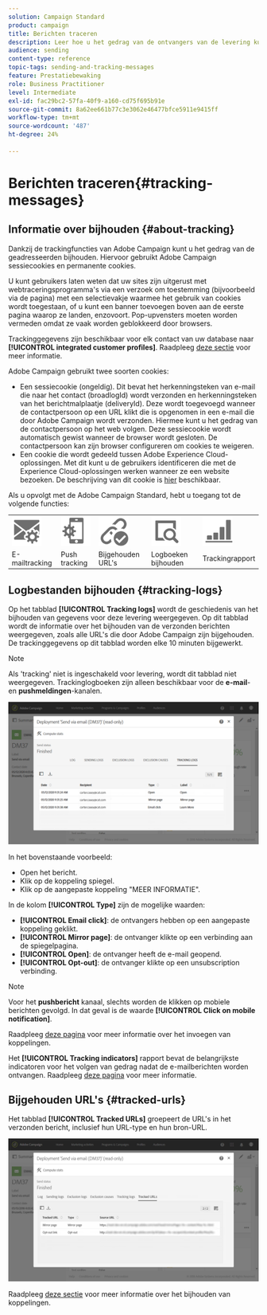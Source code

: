 ```yaml
---
solution: Campaign Standard
product: campaign
title: Berichten traceren
description: Leer hoe u het gedrag van de ontvangers van de levering kunt bijhouden.
audience: sending
content-type: reference
topic-tags: sending-and-tracking-messages
feature: Prestatiebewaking
role: Business Practitioner
level: Intermediate
exl-id: fac29bc2-57fa-40f9-a160-cd75f695b91e
source-git-commit: 8a62ee661b77c3e3062e46477bfce5911e9415ff
workflow-type: tm+mt
source-wordcount: '487'
ht-degree: 24%

---
```


# Berichten traceren{#tracking-messages}

## Informatie over bijhouden {#about-tracking}

Dankzij de trackingfuncties van Adobe Campaign kunt u het gedrag van de geadresseerden bijhouden. Hiervoor gebruikt Adobe Campaign sessiecookies en permanente cookies.

U kunt gebruikers laten weten dat uw sites zijn uitgerust met webtraceringsprogramma&#39;s via een verzoek om toestemming (bijvoorbeeld via de pagina) met een selectievakje waarmee het gebruik van cookies wordt toegestaan, of u kunt een banner toevoegen boven aan de eerste pagina waarop ze landen, enzovoort. Pop-upvensters moeten worden vermeden omdat ze vaak worden geblokkeerd door browsers.

Trackinggegevens zijn beschikbaar voor elk contact van uw database naar **[!UICONTROL integrated customer profiles]**. Raadpleeg [deze sectie](../../audiences/using/integrated-customer-profile.md) voor meer informatie.

Adobe Campaign gebruikt twee soorten cookies:

* Een sessiecookie (ongeldig). Dit bevat het herkenningsteken van e-mail die naar het contact (broadlogId) wordt verzonden en herkenningsteken van het berichtmalplaatje (deliveryId). Deze wordt toegevoegd wanneer de contactpersoon op een URL klikt die is opgenomen in een e-mail die door Adobe Campaign wordt verzonden. Hiermee kunt u het gedrag van de contactpersoon op het web volgen. Deze sessiecookie wordt automatisch gewist wanneer de browser wordt gesloten. De contactpersoon kan zijn browser configureren om cookies te weigeren.
* Een cookie die wordt gedeeld tussen Adobe Experience Cloud-oplossingen. Met dit kunt u de gebruikers identificeren die met de Experience Cloud-oplossingen werken wanneer ze een website bezoeken. De beschrijving van dit cookie is [hier](https://experienceleague.adobe.com/docs/core-services/interface/ec-cookies/cookies-mc.html) beschikbaar.

Als u opvolgt met de Adobe Campaign Standard, hebt u toegang tot de volgende functies:

<table>
<tr>
    <td valign="top">
        <a href="../../administration/using/configuring-email-channel.md#tracking-parameters"><img width="60px" alt="voorwaarden" src="assets/icon_email_parameters.png"/></a>
    </td>
    <td valign="top">
        <a href="https://helpx.adobe.com/campaign/kb/push-tracking.html"><img width="60px" alt="voorwaarden" src="assets/icon_push_parameters.png"/></a>
    </td>
    <td valign="top">
        <a href="../../designing/using/links.md#about-tracked-urls"><img width="60px" alt="voorwaarden" src="assets/icon_url.png"/></a>
    </td>
        <td valign="top">
          <a href="../../sending/using/tracking-messages.md#tracking-logs"><img width="60px" alt="voorwaarden" src="assets/icon_log.png"/></a>
    </td>
    </td>
    <td valign="top">
          <a href="../../reporting/using/tracking-indicators.md"><img width="60px" alt="voorwaarden" src="assets/icon_report.png"/></a>
</tr>
<tr>
<td>E-mailtracking</td>
<td>Push tracking</td>
<td>Bijgehouden URL's</td>
<td>Logboeken bijhouden</td>
<td>Trackingrapport</td>
</tr>
</table>

## Logbestanden bijhouden {#tracking-logs}

Op het tabblad **[!UICONTROL Tracking logs]** wordt de geschiedenis van het bijhouden van gegevens voor deze levering weergegeven. Op dit tabblad wordt de informatie over het bijhouden van de verzonden berichten weergegeven, zoals alle URL&#39;s die door Adobe Campaign zijn bijgehouden. De trackinggegevens op dit tabblad worden elke 10 minuten bijgewerkt.

>[!NOTE]
>
>Als &#39;tracking&#39; niet is ingeschakeld voor levering, wordt dit tabblad niet weergegeven. Trackinglogboeken zijn alleen beschikbaar voor de **e-mail**- en **pushmeldingen**-kanalen.

![](assets/tracking_logs.png)

In het bovenstaande voorbeeld:

* Open het bericht.
* Klik op de koppeling spiegel.
* Klik op de aangepaste koppeling &quot;MEER INFORMATIE&quot;.

In de kolom **[!UICONTROL Type]** zijn de mogelijke waarden:

* **[!UICONTROL Email click]**: de ontvangers hebben op een aangepaste koppeling geklikt.
* **[!UICONTROL Mirror page]**: de ontvanger klikte op een verbinding aan de spiegelpagina.
* **[!UICONTROL Open]**: de ontvanger heeft de e-mail geopend.
* **[!UICONTROL Opt-out]**: de ontvanger klikte op een unsubscription verbinding.

>[!NOTE]
>
>Voor het **pushbericht** kanaal, slechts worden de klikken op mobiele berichten gevolgd. In dat geval is de waarde **[!UICONTROL Click on mobile notification]**.

Raadpleeg [deze pagina](../../designing/using/links.md#inserting-a-link) voor meer informatie over het invoegen van koppelingen.

Het **[!UICONTROL Tracking indicators]** rapport bevat de belangrijkste indicatoren voor het volgen van gedrag nadat de e-mailberichten worden ontvangen. Raadpleeg [deze pagina](../../reporting/using/tracking-indicators.md) voor meer informatie.

## Bijgehouden URL&#39;s {#tracked-urls}

Het tabblad **[!UICONTROL Tracked URLs]** groepeert de URL&#39;s in het verzonden bericht, inclusief hun URL-type en hun bron-URL.

![](assets/sending_delivery6.png)

Raadpleeg [deze sectie](../../designing/using/links.md#about-tracked-urls) voor meer informatie over het bijhouden van koppelingen.
